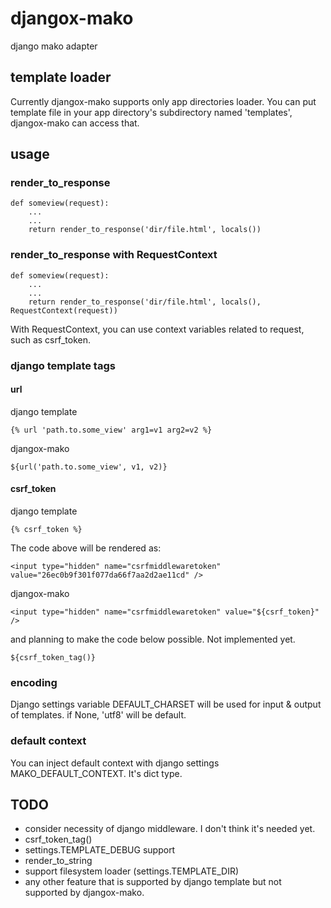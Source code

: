 # djangox-mako
django mako adapter

## template loader
Currently djangox-mako supports only app directories loader. You can put template file in your app directory's subdirectory named 'templates', djangox-mako can access that.

## usage
### render_to_response
	def someview(request):
	    ...
	    ...
        return render_to_response('dir/file.html', locals())
        
### render_to_response with RequestContext
	def someview(request):
	    ...
	    ...
        return render_to_response('dir/file.html', locals(), RequestContext(request))

With RequestContext, you can use context variables related to request, such as csrf_token.

### django template tags
#### url
django template

    {% url 'path.to.some_view' arg1=v1 arg2=v2 %}
    
djangox-mako

    ${url('path.to.some_view', v1, v2)}

#### csrf_token
django template
	
	{% csrf_token %}

The code above will be rendered as:

    <input type="hidden" name="csrfmiddlewaretoken" value="26ec0b9f301f077da66f7aa2d2ae11cd" />	
    
djangox-mako

    <input type="hidden" name="csrfmiddlewaretoken" value="${csrf_token}" />

and planning to make the code below possible. Not implemented yet.
    
    ${csrf_token_tag()}

### encoding
Django settings variable DEFAULT_CHARSET will be used for input & output of templates. if None, 'utf8' will be default.

### default context
You can inject default context with django settings MAKO_DEFAULT_CONTEXT. It's dict type.

## TODO
* consider necessity of django middleware. I don't think it's needed yet.
* csrf_token_tag()
* settings.TEMPLATE_DEBUG support
* render_to_string
* support filesystem loader (settings.TEMPLATE_DIR)
* any other feature that is supported by django template but not supported by djangox-mako.





